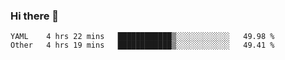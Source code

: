 ### Hi there 👋

<!--
**yeya24/yeya24** is a ✨ _special_ ✨ repository because its `README.md` (this file) appears on your GitHub profile.

Here are some ideas to get you started:

- 🔭 I’m currently working on ...
- 🌱 I’m currently learning ...
- 👯 I’m looking to collaborate on ...
- 🤔 I’m looking for help with ...
- 💬 Ask me about ...
- 📫 How to reach me: ...
- 😄 Pronouns: ...
- ⚡ Fun fact: ...
-->

<!--START_SECTION:waka-->

```text
YAML    4 hrs 22 mins   ████████████▒░░░░░░░░░░░░   49.98 %
Other   4 hrs 19 mins   ████████████▒░░░░░░░░░░░░   49.41 %
```

<!--END_SECTION:waka-->
